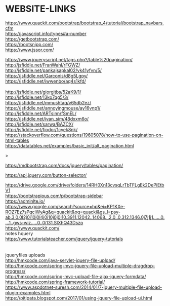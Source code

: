 # WEBSITE-LINKS
https://www.quackit.com/bootstrap/bootstrap_4/tutorial/bootstrap_navbars.cfm  <br>
https://javascript.info/types#a-number  <br>
https://getbootstrap.com/  <br>
https://bootsnipp.com/  <br>
https://www.jssor.com/  <br>
<!--
Jquery  -->
https://www.jqueryscript.net/tags.php?/table%20pagination/ <br>
http://jsfiddle.net/FranWahl/rFGWZ/   <br>
http://jsfiddle.net/pankajsapkal02/vk41yfvn/5/   <br>
https://jsfiddle.net/Garconis/d8g5Lgpy/   <br>
https://jsfiddle.net/iwwenbo/aq4s1kfd/  <br>  
http://jsfiddle.net/giorgitbs/52aK9/1/   <br>
http://jsfiddle.net/13ko7qg5/3/  <br>
https://jsfiddle.net/mmushtaq/v65db2ez/  <br>
https://jsfiddle.net/annoyingmouse/ay16vnp1/  <br>
http://jsfiddle.net/ARTsinn/fSmEL/  <br>
https://jsfiddle.net/ivan_sim/48dxxm6o/  <br>
http://jsfiddle.net/sarwa/BAZCX/  <br>
http://jsfiddle.net/fiodor/1cyek8nk/  <br>
https://stackoverflow.com/questions/19605078/how-to-use-pagination-on-html-tables  <br>
https://datatables.net/examples/basic_init/alt_pagination.html  <br>
<!--bootstap pagination and table 
-->>

https://mdbootstrap.com/docs/jquery/tables/pagination/  <br>

https://api.jquery.com/button-selector/  <br>

https://drive.google.com/drive/folders/14RH0Xn13cvsqLrTbTFLgEk2DePiEtbV1  <br>
https://bootstrapious.com/p/bootstrap-sidebar  <br>
https://adminlte.io/  <br>
https://www.google.com/search?source=hp&ei=KP1KXe-ROZ7Ez7sPqciWyAg&q=quackit&oq=quacki&gs_l=psy-ab.3.0.0l2j0i10j0l4j0i10j0j0i10.3911.12042..14068...2.0..0.312.1346.0j7j1j1......0....1..gws-wiz.....0..0i131.SIXhQ43Dszo <br>
https://www.quackit.com/  <br>notes hquery<br>
https://www.tutorialsteacher.com/jquery/jquery-tutorials <br>
<br>
<br>
jqueryfiles uploads <br>
http://hmkcode.com/java-servlet-jquery-file-upload/  <br>
http://hmkcode.com/spring-mvc-jquery-file-upload-multiple-dragdrop-progress/ <br>
http://hmkcode.com/spring-mvc-upload-file-ajax-jquery-formdata/ <br>
http://hmkcode.com/spring-framework-tutorial/ <br>
https://www.aspdotnet-suresh.com/2014/01/7-jquery-multiple-file-upload-plugin-examples.html <br>
https://pitipata.blogspot.com/2017/01/using-jquery-file-upload-ui.html <br>
